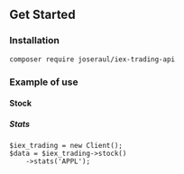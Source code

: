 ## Get Started
### Installation

```
composer require joseraul/iex-trading-api
```

### Example of use

#### Stock
##### Stats
```
$iex_trading = new Client();
$data = $iex_trading->stock()
    ->stats('APPL');
```


